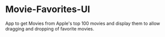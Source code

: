 # Movie-Favorites-UI
App to get Movies from Apple's top 100 movies and display them to allow dragging and dropping of favorite movies. 
